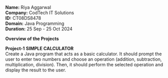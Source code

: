 **Name:** Riya Aggarwal<br>
**Company:** CodTech IT Solutions<br>
**ID:** CT08DS8478<br>
**Domain:** Java Programming<br>
**Duration:** 25 Sep - 25 Oct 2024

 **Overview of the Projects**<br>
 
 **Project-1** 
 **SIMPLE CALCULATOR**<br>
Create a Java program that acts as a basic calculator. It should prompt the user to
enter two numbers and choose an operation (addition, subtraction, multiplication,
division). Then, it should perform the selected operation and display the result to the
user.
